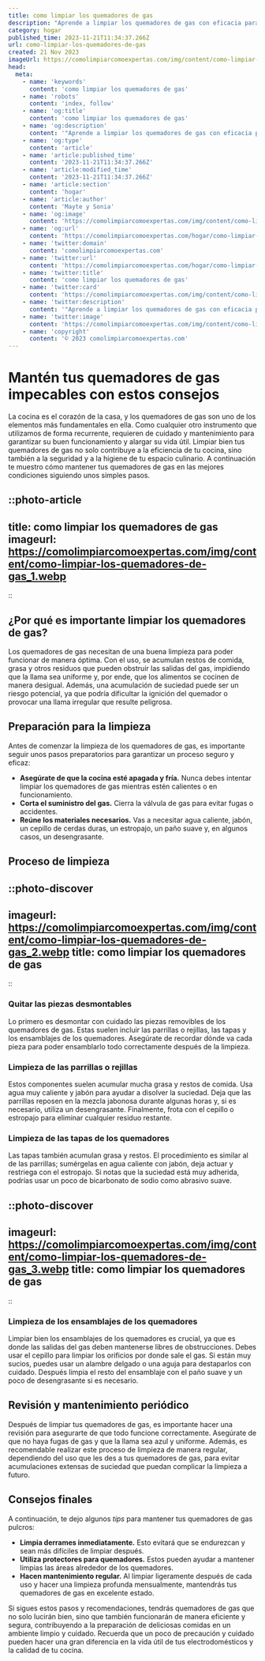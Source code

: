 ```yaml
---
title: como limpiar los quemadores de gas
description: "Aprende a limpiar los quemadores de gas con eficacia para mejor rendimiento y seguridad en la cocina. Métodos fáciles y rápidos."
category: hogar
published_time: 2023-11-21T11:34:37.266Z
url: como-limpiar-los-quemadores-de-gas
created: 21 Nov 2023
imageUrl: https://comolimpiarcomoexpertas.com/img/content/como-limpiar-los-quemadores-de-gas_1.webp
head:
  meta:
    - name: 'keywords'
      content: 'como limpiar los quemadores de gas'
    - name: 'robots'
      content: 'index, follow'
    - name: 'og:title'
      content: 'como limpiar los quemadores de gas'
    - name: 'og:description'
      content: '"Aprende a limpiar los quemadores de gas con eficacia para mejor rendimiento y seguridad en la cocina. Métodos fáciles y rápidos."'
    - name: 'og:type'
      content: 'article'
    - name: 'article:published_time'
      content: '2023-11-21T11:34:37.266Z'
    - name: 'article:modified_time'
      content: '2023-11-21T11:34:37.266Z'
    - name: 'article:section'
      content: 'hogar'
    - name: 'article:author'
      content: 'Mayte y Sonia'
    - name: 'og:image'
      content: 'https://comolimpiarcomoexpertas.com/img/content/como-limpiar-los-quemadores-de-gas_3.webp'
    - name: 'og:url'
      content: 'https://comolimpiarcomoexpertas.com/hogar/como-limpiar-los-quemadores-de-gas'
    - name: 'twitter:domain'
      content: 'comolimpiarcomoexpertas.com'
    - name: 'twitter:url'
      content: 'https://comolimpiarcomoexpertas.com/hogar/como-limpiar-los-quemadores-de-gas'
    - name: 'twitter:title'
      content: 'como limpiar los quemadores de gas'
    - name: 'twitter:card'
      content: 'https://comolimpiarcomoexpertas.com/img/content/como-limpiar-los-quemadores-de-gas_3.webp'
    - name: 'twitter:description'
      content: '"Aprende a limpiar los quemadores de gas con eficacia para mejor rendimiento y seguridad en la cocina. Métodos fáciles y rápidos."'
    - name: 'twitter:image'
      content: 'https://comolimpiarcomoexpertas.com/img/content/como-limpiar-los-quemadores-de-gas_3.webp'
    - name: 'copyright'
      content: '© 2023 comolimpiarcomoexpertas.com'
---
```

# Mantén tus quemadores de gas impecables con estos consejos

La cocina es el corazón de la casa, y los quemadores de gas son uno de los elementos más fundamentales en ella. Como cualquier otro instrumento que utilizamos de forma recurrente, requieren de cuidado y mantenimiento para garantizar su buen funcionamiento y alargar su vida útil. Limpiar bien tus quemadores de gas no solo contribuye a la eficiencia de tu cocina, sino también a la seguridad y a la higiene de tu espacio culinario. A continuación te muestro cómo mantener tus quemadores de gas en las mejores condiciones siguiendo unos simples pasos.

::photo-article
---
title: como limpiar los quemadores de gas
imageurl: https://comolimpiarcomoexpertas.com/img/content/como-limpiar-los-quemadores-de-gas_1.webp
---
::

## ¿Por qué es importante limpiar los quemadores de gas?

Los quemadores de gas necesitan de una buena limpieza para poder funcionar de manera óptima. Con el uso, se acumulan restos de comida, grasa y otros residuos que pueden obstruir las salidas del gas, impidiendo que la llama sea uniforme y, por ende, que los alimentos se cocinen de manera desigual. Además, una acumulación de suciedad puede ser un riesgo potencial, ya que podría dificultar la ignición del quemador o provocar una llama irregular que resulte peligrosa.

## Preparación para la limpieza

Antes de comenzar la limpieza de los quemadores de gas, es importante seguir unos pasos preparatorios para garantizar un proceso seguro y eficaz:

- **Asegúrate de que la cocina esté apagada y fría.** Nunca debes intentar limpiar los quemadores de gas mientras estén calientes o en funcionamiento.
- **Corta el suministro del gas.** Cierra la válvula de gas para evitar fugas o accidentes.
- **Reúne los materiales necesarios.** Vas a necesitar agua caliente, jabón, un cepillo de cerdas duras, un estropajo, un paño suave y, en algunos casos, un desengrasante.

## Proceso de limpieza


::photo-discover
---
imageurl: https://comolimpiarcomoexpertas.com/img/content/como-limpiar-los-quemadores-de-gas_2.webp
title: como limpiar los quemadores de gas
---
::

### Quitar las piezas desmontables

Lo primero es desmontar con cuidado las piezas removibles de los quemadores de gas. Estas suelen incluir las parrillas o rejillas, las tapas y los ensamblajes de los quemadores. Asegúrate de recordar dónde va cada pieza para poder ensamblarlo todo correctamente después de la limpieza.

### Limpieza de las parrillas o rejillas

Estos componentes suelen acumular mucha grasa y restos de comida. Usa agua muy caliente y jabón para ayudar a disolver la suciedad. Deja que las parrillas reposen en la mezcla jabonosa durante algunas horas y, si es necesario, utiliza un desengrasante. Finalmente, frota con el cepillo o estropajo para eliminar cualquier residuo restante.

### Limpieza de las tapas de los quemadores

Las tapas también acumulan grasa y restos. El procedimiento es similar al de las parrillas; sumérgelas en agua caliente con jabón, deja actuar y restriega con el estropajo. Si notas que la suciedad está muy adherida, podrías usar un poco de bicarbonato de sodio como abrasivo suave.


::photo-discover
---
imageurl: https://comolimpiarcomoexpertas.com/img/content/como-limpiar-los-quemadores-de-gas_3.webp
title: como limpiar los quemadores de gas
---
::

### Limpieza de los ensamblajes de los quemadores

Limpiar bien los ensamblajes de los quemadores es crucial, ya que es donde las salidas del gas deben mantenerse libres de obstrucciones. Debes usar el cepillo para limpiar los orificios por donde sale el gas. Si están muy sucios, puedes usar un alambre delgado o una aguja para destaparlos con cuidado. Después limpia el resto del ensamblaje con el paño suave y un poco de desengrasante si es necesario.

## Revisión y mantenimiento periódico

Después de limpiar tus quemadores de gas, es importante hacer una revisión para asegurarte de que todo funcione correctamente. Asegúrate de que no haya fugas de gas y que la llama sea azul y uniforme. Además, es recomendable realizar este proceso de limpieza de manera regular, dependiendo del uso que les des a tus quemadores de gas, para evitar acumulaciones extensas de suciedad que puedan complicar la limpieza a futuro.

## Consejos finales

A continuación, te dejo algunos *tips* para mantener tus quemadores de gas pulcros:

- **Limpia derrames inmediatamente.** Esto evitará que se endurezcan y sean más difíciles de limpiar después.
- **Utiliza protectores para quemadores.** Estos pueden ayudar a mantener limpias las áreas alrededor de los quemadores.
- **Hacen mantenimiento regular.** Al limpiar ligeramente después de cada uso y hacer una limpieza profunda mensualmente, mantendrás tus quemadores de gas en excelente estado.

Si sigues estos pasos y recomendaciones, tendrás quemadores de gas que no solo lucirán bien, sino que también funcionarán de manera eficiente y segura, contribuyendo a la preparación de deliciosas comidas en un ambiente limpio y cuidado. Recuerda que un poco de precaución y cuidado pueden hacer una gran diferencia en la vida útil de tus electrodomésticos y la calidad de tu cocina.
